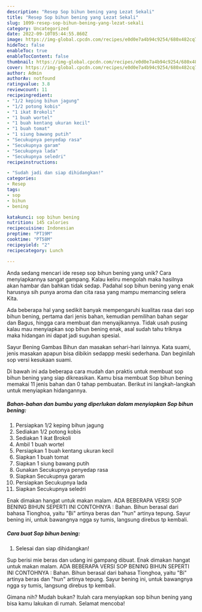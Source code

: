 ```yaml
---
description: "Resep Sop bihun bening yang Lezat Sekali"
title: "Resep Sop bihun bening yang Lezat Sekali"
slug: 1099-resep-sop-bihun-bening-yang-lezat-sekali
category: Uncategorized
date: 2022-09-10T05:44:55.860Z
image: https://img-global.cpcdn.com/recipes/e0d0e7a4b94c9254/680x482cq70/sop-bihun-bening-foto-resep-utama.jpg
hideToc: false
enableToc: true
enableTocContent: false
thumbnail: https://img-global.cpcdn.com/recipes/e0d0e7a4b94c9254/680x482cq70/sop-bihun-bening-foto-resep-utama.jpg
cover: https://img-global.cpcdn.com/recipes/e0d0e7a4b94c9254/680x482cq70/sop-bihun-bening-foto-resep-utama.jpg
author: Admin
authorAv: notfound
ratingvalue: 3.8
reviewcount: 11
recipeingredient:
- "1/2 keping bihun jagung"
- "1/2 potong kobis"
- "1 ikat Brokoli"
- "1 buah wortel"
- "1 buah kentang ukuran kecil"
- "1 buah tomat"
- "1 siung bawang putih"
- "Secukupnya penyedap rasa"
- "Secukupnya garam"
- "Secukupnya lada"
- "Secukupnya seledri"
recipeinstructions:

- "Sudah jadi dan siap dihidangkan!"
categories:
- Resep
tags:
- sop
- bihun
- bening

katakunci: sop bihun bening 
nutrition: 145 calories
recipecuisine: Indonesian
preptime: "PT19M"
cooktime: "PT58M"
recipeyield: "2"
recipecategory: Lunch

---
```





Anda sedang mencari ide resep sop bihun bening yang unik? Cara menyiapkannya sangat gampang. Kalau keliru mengolah maka hasilnya akan hambar dan bahkan tidak sedap. Padahal sop bihun bening yang enak harusnya sih punya aroma dan cita rasa yang mampu memancing selera Kita.





Ada beberapa hal yang sedikit banyak mempengaruhi kualitas rasa dari sop bihun bening, pertama dari jenis bahan, kemudian pemilihan bahan segar dan Bagus, hingga cara membuat dan menyajikannya. Tidak usah pusing kalau mau menyiapkan sop bihun bening enak,      asal sudah tahu triknya maka hidangan ini dapat jadi suguhan spesial.














Sayur Bening Gambas Bihun dan masakan sehari-hari lainnya. Kata suami, jenis masakan apapun bisa dibikin sedappp meski sederhana. Dan beginilah sop versi kesukaan suami.






Di bawah ini ada beberapa cara mudah dan praktis untuk membuat sop bihun bening yang siap dikreasikan. Kamu bisa membuat Sop bihun bening memakai 11 jenis bahan dan 0 tahap pembuatan. Berikut ini langkah-langkah untuk menyiapkan hidangannya.

<!--inarticleads1-->

##### Bahan-bahan dan bumbu yang diperlukan dalam menyiapkan Sop bihun bening:

1. Persiapkan 1/2 keping bihun jagung
1. Sediakan 1/2 potong kobis
1. Sediakan 1 ikat Brokoli
1. Ambil 1 buah wortel
1. Persiapkan 1 buah kentang ukuran kecil
1. Siapkan 1 buah tomat
1. Siapkan 1 siung bawang putih
1. Gunakan Secukupnya penyedap rasa
1. Siapkan Secukupnya garam
1. Persiapkan Secukupnya lada
1. Siapkan Secukupnya seledri


Enak dimakan hangat untuk makan malam. ADA BEBERAPA VERSI SOP BENING BIHUN SEPERTI INI CONTOHNYA : Bahan. Bihun berasal dari bahasa Tionghoa, yaitu &#34;Bi&#34; artinya beras dan &#34;hun&#34; artinya tepung. Sayur bening ini, untuk bawangnya ngga sy tumis, langsung direbus tp kembali. 

<!--inarticleads2-->

##### Cara buat Sop bihun bening:


1. Selesai dan siap dihidangkan!

Sup berisi mie beras dan udang ini gampang dibuat. Enak dimakan hangat untuk makan malam. ADA BEBERAPA VERSI SOP BENING BIHUN SEPERTI INI CONTOHNYA : Bahan. Bihun berasal dari bahasa Tionghoa, yaitu &#34;Bi&#34; artinya beras dan &#34;hun&#34; artinya tepung. Sayur bening ini, untuk bawangnya ngga sy tumis, langsung direbus tp kembali. 

Gimana nih? Mudah bukan? Itulah cara menyiapkan sop bihun bening yang bisa kamu lakukan di rumah. Selamat mencoba!
